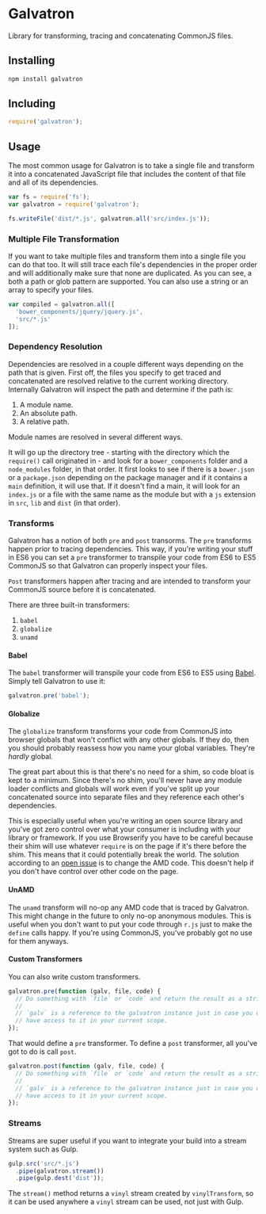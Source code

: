 # Galvatron

Library for transforming, tracing and concatenating CommonJS files.

## Installing

```sh
npm install galvatron
```

## Including

```js
require('galvatron');
```

## Usage

The most common usage for Galvatron is to take a single file and transform it into a concatenated JavaScript file that includes the content of that file and all of its dependencies.

```js
var fs = require('fs');
var galvatron = require('galvatron');

fs.writeFile('dist/*.js', galvatron.all('src/index.js'));
```

### Multiple File Transformation

If you want to take multiple files and transform them into a single file you can do that too. It will still trace each file's dependencies in the proper order and will additionally make sure that none are duplicated. As you can see, a both a path or glob pattern are supported. You can also use a string or an array to specify your files.

```js
var compiled = galvatron.all([
  'bower_components/jquery/jquery.js',
  'src/*.js'
]);
```

### Dependency Resolution

Dependencies are resolved in a couple different ways depending on the path that is given. First off, the files you specify to get traced and concatenated are resolved relative to the current working directory. Internally Galvatron will inspect the path and determine if the path is:

1. A module name.
2. An absolute path.
3. A relative path.

Module names are resolved in several different ways.

It will go up the directory tree - starting with the directory which the `require()` call originated in - and look for a `bower_components` folder and a `node_modules` folder, in that order. It first looks to see if there is a `bower.json` or a `package.json` depending on the package manager and if it contains a `main` definition, it will use that. If it doesn't find a main, it will look for an `index.js` or a file with the same name as the module but with a `js` extension in `src`, `lib` and `dist` (in that order).

### Transforms

Galvatron has a notion of both `pre` and `post` transorms. The `pre` transforms happen prior to tracing dependencies. This way, if you're writing your stuff in ES6 you can set a `pre` transformer to transpile your code from ES6 to ES5 CommonJS so that Galvatron can properly inspect your files.

`Post` transformers happen after tracing and are intended to transform your CommonJS source before it is concatenated.

There are three built-in transformers:

1. `babel`
2. `globalize`
3. `unamd`

#### Babel

The `babel` transformer will transpile your code from ES6 to ES5 using [Babel](https://babeljs.io/). Simply tell Galvatron to use it:

```js
galvatron.pre('babel');
```

#### Globalize

The `globalize` transform transforms your code from CommonJS into browser globals that won't conflict with any other globals. If they do, then you should probably reassess how you name your global variables. They're *hardly* global.

The great part about this is that there's no need for a shim, so code bloat is kept to a minimum. Since there's no shim, you'll never have any module loader conflicts and globals will work even if you've split up your concatenated source into separate files and they reference each other's dependencies.

This is especially useful when you're writing an open source library and you've got zero control over what your consumer is including with your library or framework. If you use Browserify you have to be careful because their shim will use whatever `require` is on the page if it's there before the shim. This means that it could potentially break the world. The solution according to an [open issue](https://github.com/substack/node-browserify/issues/790) is to change the AMD code. This doesn't help if you don't have control over other code on the page.

#### UnAMD

The `unamd` transform will no-op any AMD code that is traced by Galvatron. This might change in the future to only no-op anonymous modules. This is useful when you don't want to put your code through `r.js` just to make the `define` calls happy. If you're using CommonJS, you've probably got no use for them anyways.

#### Custom Transformers

You can also write custom transformers.

```js
galvatron.pre(function (galv, file, code) {
  // Do something with `file` or `code` and return the result as a string.
  //
  // `galv` is a reference to the galvatron instance just in case you don't
  // have access to it in your current scope.
});
```

That would define a `pre` transformer. To define a `post` transformer, all you've got to do is call `post`.

```js
galvatron.post(function (galv, file, code) {
  // Do something with `file` or `code` and return the result as a string.
  //
  // `galv` is a reference to the galvatron instance just in case you don't
  // have access to it in your current scope.
});
```

### Streams

Streams are super useful if you want to integrate your build into a stream system such as Gulp.

```js
gulp.src('src/*.js')
  .pipe(galvatron.stream())
  .pipe(gulp.dest('dist'));
```

The `stream()` method returns a `vinyl` stream created by `vinylTransform`, so it can be used anywhere a `vinyl` stream can be used, not just with Gulp.
